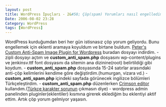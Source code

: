 ```yaml
---
layout: post
title: WordPress İpuçları - 2&#58; Çöp(spam) Yorumları nasıl engelledim?
Date: 2006-08-02 23:28
Category: WordPress
tags: [WordPress]
---
```


WordPress kurduğumdan beri her gün istisnasız çöp yorum geliyordu. Bunu
engellemek için eklenti aramaya koyuldum ve birtane buldum.
[Peter's Custom Anti-Spam Image Plugin for Wordpress][] buradan dosyayı
indirdim. - zipli dosyayı açtım ve **custom_anti_spam.php** dosyasını
wp-content/plugins ve jenkinsv.ttf font dosyasını da sitemin ana
dizinine(root) belirtildiği gibi koydum. - **custom_anti_spam.php**
dosyasında 15-24 satırlar arasındaki anti-çöp kelimlerini kendime göre
değiştirdim.(humurgan, vizara vd.) - **custom_anti_spam.php** içindeki
sayfada görünecek ingilizce bölümleri Türkçeleştirdim. -
**custom_anti_spam.php** düzenlerken [Crimson editor][]
kullandım.([Türkçe karakter sorunun][] çıkmasın diye) - wordpress admin
panelinden pluginler(eklentiler) kısmına girerek eklediğim bu eklentiyi
aktif ettim. Artık çöp yorum gelmiyor yaşasın.

  [Peter's Custom Anti-Spam Image Plugin for Wordpress]: http://www.theblog.ca/?p=21
  [Crimson editor]: http://www.crimsoneditor.com/
  [Türkçe karakter sorunun]: http://www.fatihhayrioglu.com/?p=12
